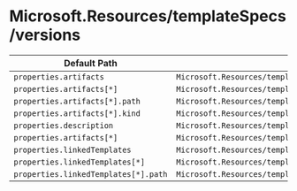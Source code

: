 # Microsoft.Resources/templateSpecs/versions

| Default Path | Alias |
|---|---|
| `properties.artifacts` | `Microsoft.Resources/templateSpecs/versions/artifacts` |
| `properties.artifacts[*]` | `Microsoft.Resources/templateSpecs/versions/artifacts[*]` |
| `properties.artifacts[*].path` | `Microsoft.Resources/templateSpecs/versions/artifacts[*].path` |
| `properties.artifacts[*].kind` | `Microsoft.Resources/templateSpecs/versions/artifacts[*].kind` |
| `properties.description` | `Microsoft.Resources/templateSpecs/versions/description` |
| `properties.artifacts[*]` | `Microsoft.Resources/templateSpecs/versions/artifacts[*].template` |
| `properties.linkedTemplates` | `Microsoft.Resources/templateSpecs/versions/linkedTemplates` |
| `properties.linkedTemplates[*]` | `Microsoft.Resources/templateSpecs/versions/linkedTemplates[*]` |
| `properties.linkedTemplates[*].path` | `Microsoft.Resources/templateSpecs/versions/linkedTemplates[*].path` |

